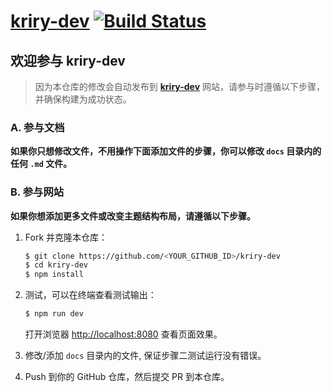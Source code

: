 # [kriry-dev](https://dev.kriry.com) [![Build Status](https://dev.azure.com/kriry/kriry-dev/_apis/build/status/kriry.kriry-dev?branchName=master)](https://dev.azure.com/kriry/kriry-dev/_build/latest?definitionId=2&branchName=master)

## 欢迎参与 kriry-dev

> 因为本仓库的修改会自动发布到 [**kriry-dev**](https://dev.kriry.com/) 网站，请参与时遵循以下步骤，并确保构建为成功状态。

### A. 参与文档

**如果你只想修改文件，不用操作下面添加文件的步骤，你可以修改 `docs` 目录内的任何 `.md` 文件。**

### B. 参与网站

**如果你想添加更多文件或改变主题结构布局，请遵循以下步骤。**

1. Fork 并克隆本仓库：

    ```bash
    $ git clone https://github.com/<YOUR_GITHUB_ID>/kriry-dev
    $ cd kriry-dev
    $ npm install
    ```

2. 测试，可以在终端查看测试输出：

    ```bash
    $ npm run dev
    ```

    打开浏览器 <http://localhost:8080> 查看页面效果。

3. 修改/添加 `docs` 目录内的文件, 保证步骤二测试运行没有错误。

4. Push 到你的 GitHub 仓库，然后提交 PR 到本仓库。
